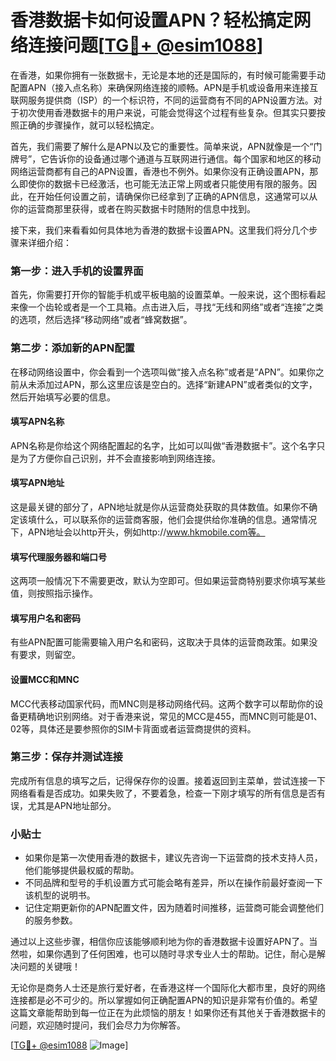 # 香港数据卡如何设置APN？轻松搞定网络连接问题[[TG💪+ @esim1088](https://t.me/s/esim1088)]

在香港，如果你拥有一张数据卡，无论是本地的还是国际的，有时候可能需要手动配置APN（接入点名称）来确保网络连接的顺畅。APN是手机或设备用来连接互联网服务提供商（ISP）的一个标识符，不同的运营商有不同的APN设置方法。对于初次使用香港数据卡的用户来说，可能会觉得这个过程有些复杂。但其实只要按照正确的步骤操作，就可以轻松搞定。

首先，我们需要了解什么是APN以及它的重要性。简单来说，APN就像是一个“门牌号”，它告诉你的设备通过哪个通道与互联网进行通信。每个国家和地区的移动网络运营商都有自己的APN设置，香港也不例外。如果你没有正确设置APN，那么即使你的数据卡已经激活，也可能无法正常上网或者只能使用有限的服务。因此，在开始任何设置之前，请确保你已经拿到了正确的APN信息，这通常可以从你的运营商那里获得，或者在购买数据卡时随附的信息中找到。

接下来，我们来看看如何具体地为香港的数据卡设置APN。这里我们将分几个步骤来详细介绍：

### 第一步：进入手机的设置界面

首先，你需要打开你的智能手机或平板电脑的设置菜单。一般来说，这个图标看起来像一个齿轮或者是一个工具箱。点击进入后，寻找“无线和网络”或者“连接”之类的选项，然后选择“移动网络”或者“蜂窝数据”。

### 第二步：添加新的APN配置

在移动网络设置中，你会看到一个选项叫做“接入点名称”或者是“APN”。如果你之前从未添加过APN，那么这里应该是空白的。选择“新建APN”或者类似的文字，然后开始填写必要的信息。

#### 填写APN名称

APN名称是你给这个网络配置起的名字，比如可以叫做“香港数据卡”。这个名字只是为了方便你自己识别，并不会直接影响到网络连接。

#### 填写APN地址

这是最关键的部分了，APN地址就是你从运营商处获取的具体数值。如果你不确定该填什么，可以联系你的运营商客服，他们会提供给你准确的信息。通常情况下，APN地址会以http开头，例如http://www.hkmobile.com等。

#### 填写代理服务器和端口号

这两项一般情况下不需要更改，默认为空即可。但如果运营商特别要求你填写某些值，则按照指示操作。

#### 填写用户名和密码

有些APN配置可能需要输入用户名和密码，这取决于具体的运营商政策。如果没有要求，则留空。

#### 设置MCC和MNC

MCC代表移动国家代码，而MNC则是移动网络代码。这两个数字可以帮助你的设备更精确地识别网络。对于香港来说，常见的MCC是455，而MNC则可能是01、02等，具体还是要参照你的SIM卡背面或者运营商提供的资料。

### 第三步：保存并测试连接

完成所有信息的填写之后，记得保存你的设置。接着返回到主菜单，尝试连接一下网络看看是否成功。如果失败了，不要着急，检查一下刚才填写的所有信息是否有误，尤其是APN地址部分。

### 小贴士

- 如果你是第一次使用香港的数据卡，建议先咨询一下运营商的技术支持人员，他们能够提供最权威的帮助。
- 不同品牌和型号的手机设置方式可能会略有差异，所以在操作前最好查阅一下该机型的说明书。
- 记住定期更新你的APN配置文件，因为随着时间推移，运营商可能会调整他们的服务参数。

通过以上这些步骤，相信你应该能够顺利地为你的香港数据卡设置好APN了。当然啦，如果你遇到了任何困难，也可以随时寻求专业人士的帮助。记住，耐心是解决问题的关键哦！

无论你是商务人士还是旅行爱好者，在香港这样一个国际化大都市里，良好的网络连接都是必不可少的。所以掌握如何正确配置APN的知识是非常有价值的。希望这篇文章能帮助到每一位正在为此烦恼的朋友！如果你还有其他关于香港数据卡的问题，欢迎随时提问，我们会尽力为你解答。

[[TG💪+ @esim1088](https://t.me/s/esim1088) ![Image](https://i.postimg.cc/4NQfJmqS/Snipaste-2025-05-13-00-14-12.png)]